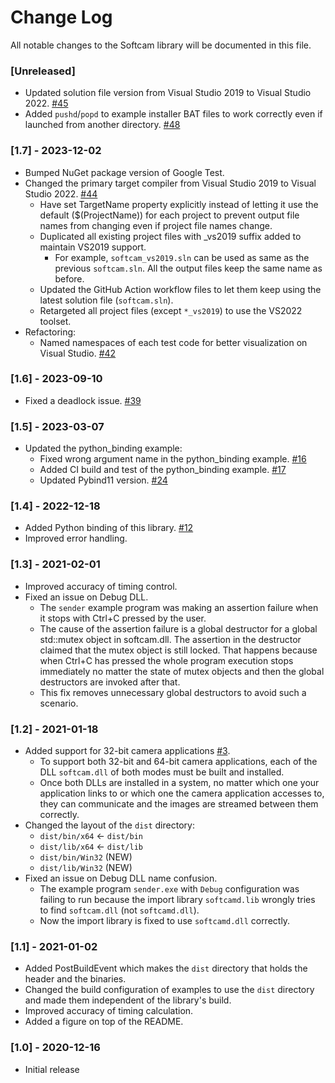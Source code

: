 # Change Log

All notable changes to the Softcam library will be documented in this file.

### [Unreleased]
- Updated solution file version from Visual Studio 2019 to Visual Studio 2022. [#45](https://github.com/tshino/softcam/pull/45)
- Added `pushd`/`popd` to example installer BAT files to work correctly even if launched from another directory. [#48](https://github.com/tshino/softcam/pull/48)

### [1.7] - 2023-12-02
- Bumped NuGet package version of Google Test.
- Changed the primary target compiler from Visual Studio 2019 to Visual Studio 2022. [#44](https://github.com/tshino/softcam/pull/44)
    - Have set TargetName property explicitly instead of letting it use the default ($(ProjectName)) for each project to prevent output file names from changing even if project file names change.
    - Duplicated all existing project files with _vs2019 suffix added to maintain VS2019 support.
        - For example, `softcam_vs2019.sln` can be used as same as the previous `softcam.sln`. All the output files keep the same name as before.
    - Updated the GitHub Action workflow files to let them keep using the latest solution file (`softcam.sln`).
    - Retargeted all project files (except `*_vs2019`) to use the VS2022 toolset.
- Refactoring:
    - Named namespaces of each test code for better visualization on Visual Studio. [#42](https://github.com/tshino/softcam/pull/42)

### [1.6] - 2023-09-10
- Fixed a deadlock issue. [#39](https://github.com/tshino/softcam/pull/39)

### [1.5] - 2023-03-07
- Updated the python_binding example:
    - Fixed wrong argument name in the python_binding example. [#16](https://github.com/tshino/softcam/pull/16)
    - Added CI build and test of the python_binding example. [#17](https://github.com/tshino/softcam/issues/17)
    - Updated Pybind11 version. [#24](https://github.com/tshino/softcam/pull/24)

### [1.4] - 2022-12-18
- Added Python binding of this library. [#12](https://github.com/tshino/softcam/issues/12)
- Improved error handling.


### [1.3] - 2021-02-01
- Improved accuracy of timing control.
- Fixed an issue on Debug DLL.
    - The `sender` example program was making an assertion failure when it stops with Ctrl+C pressed by the user.
    - The cause of the assertion failure is a global destructor for a global std::mutex object in softcam.dll. The assertion in the destructor claimed that the mutex object is still locked. That happens because when Ctrl+C has pressed the whole program execution stops immediately no matter the state of mutex objects and then the global destructors are invoked after that.
    - This fix removes unnecessary global destructors to avoid such a scenario.


### [1.2] - 2021-01-18
- Added support for 32-bit camera applications [#3](https://github.com/tshino/softcam/issues/3).
    - To support both 32-bit and 64-bit camera applications, each of the DLL `softcam.dll` of both modes must be built and installed.
    - Once both DLLs are installed in a system, no matter which one your application links to or which one the camera application accesses to, they can communicate and the images are streamed between them correctly.
- Changed the layout of the `dist` directory:
    - `dist/bin/x64`   <- `dist/bin`
    - `dist/lib/x64`   <- `dist/lib`
    - `dist/bin/Win32` (NEW)
    - `dist/lib/Win32` (NEW)
- Fixed an issue on Debug DLL name confusion.
    - The example program `sender.exe` with `Debug` configuration was failing to run because the import library `softcamd.lib` wrongly tries to find `softcam.dll` (not `softcamd.dll`).
    - Now the import library is fixed to use `softcamd.dll` correctly.


### [1.1] - 2021-01-02
- Added PostBuildEvent which makes the `dist` directory that holds the header and the binaries.
- Changed the build configuration of examples to use the `dist` directory and made them independent of the library's build.
- Improved accuracy of timing calculation.
- Added a figure on top of the README.


### [1.0] - 2020-12-16
- Initial release
